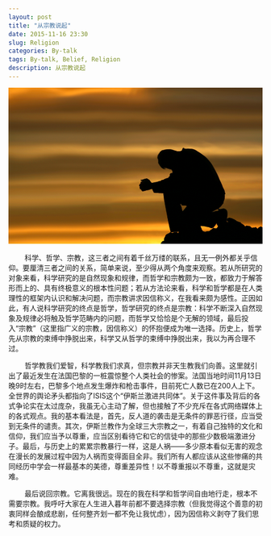 ```yaml
---
layout: post
title: "从宗教说起"
date: 2015-11-16 23:30
slug: Religion
categories: By-talk
tags: By-talk, Belief, Religion
description: 从宗教说起
---
```


![从宗教说起](/images/religious.png)

&emsp;&emsp;
科学、哲学、宗教，这三者之间有着千丝万缕的联系，且无一例外都关乎信仰。要厘清三者之间的关系，简单来说，至少得从两个角度来观察。若从所研究的对象来看，科学研究的是自然现象和规律，而哲学和宗教颇为一致，都致力于解答形而上的、具有终极意义的根本性问题；若从方法论来看，科学和哲学都是在人类理性的框架内认识和解决问题，而宗教讲求因信称义，在我看来颇为感性。正因如此，有人说科学研究的终点是哲学，哲学研究的终点是宗教：科学不断深入自然现象及规律必将触及哲学范畴内的问题，而哲学又恰恰是个无解的领域，最后投入“宗教”（这里指广义的宗教，因信称义）的怀抱便成为唯一选择。历史上，哲学先从宗教的束缚中挣脱出来，科学又从哲学的束缚中挣脱出来，我以为再合理不过。

&emsp;&emsp;
哲学教我们爱智，科学教我们求真，但宗教并非天生教我们向善。这里就引出了最近发生在法国巴黎的一桩震惊整个人类社会的惨案。法国当地时间11月13日晚9时左右，巴黎多个地点发生爆炸和枪击事件，目前死亡人数已在200人上下。全世界的舆论矛头都指向了ISIS这个“伊斯兰激进共同体”。关于这件事及背后的各式争论实在太过庞杂，我虽无心主动了解，但也接触了不少充斥在各式网络媒体上的各式观点。我的基本看法是，首先，反人道的袭击是无条件的罪恶行径，应当受到无条件的谴责。其次，伊斯兰教作为全球三大宗教之一，有着自己独特的文化和信仰，我们应当予以尊重，应当区别看待它和它的信徒中的那些少数极端激进分子。最后，与历史上的累累宗教暴行一样，这是人祸——多少原本看似无害的观念在漫长的发展过程中因为人祸而变得面目全非。我们所有人都应该从这些惨痛的共同经历中学会一样最基本的美德，尊重差异性！以不尊重报以不尊重，这就是灾难。

&emsp;&emsp;
最后说回宗教。它离我很远。现在的我在科学和哲学间自由地行走，根本不需要宗教。我呼吁大家在人生进入暮年前都不要选择宗教（但我觉得这个善意的初衷同样会酿成悲剧，任何整齐划一都不免让我忧虑），因为因信称义剥夺了我们思考和质疑的权力。
